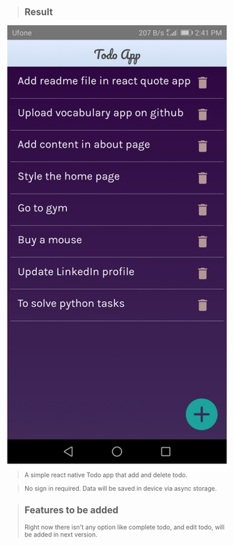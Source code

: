 > ## Result
![](src/assets/images/Todo-App-Screenshot.jpg)

> A simple react native Todo app that add and delete todo.

> No sign in required. Data will be saved in device via async storage.

> ## Features to be added
> Right now there isn't any option like complete todo, and edit todo, will be added in next version.